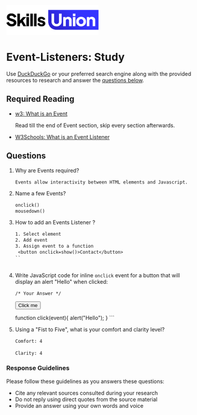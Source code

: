 [<img src="assets/images/su-logo.png" alt="Skills Union Logo" height="80px" />](https://www.skillsunion.com/)

# Event-Listeners: Study

Use [DuckDuckGo](https://duckduckgo.com/) or your preferred search engine along with the provided resources to research and answer the [questions below](#questions).

## Required Reading

- [w3: What is an Event](https://developer.mozilla.org/en-US/docs/Web/API/Event)

  Read till the end of Event section, skip every section afterwards.

- [W3Schools: What is an Event Listener](https://www.w3schools.com/js/js_htmldom_eventlistener.asp)

## Questions

1.  Why are Events required?

    ```
    Events allow interactivity between HTML elements and Javascript.
    ```

1.  Name a few Events?

    ```
    onclick()
    mousedown()
    ```

1.  How to add an Events Listener ?

    ```
    1. Select element
    2. Add event
    3. Assign event to a function
     <button onclick=show()>Contact</button>
    ``


    ```

1.  Write JavaScript code for inline `onclick` event for a button that will display an alert "Hello" when clicked:

        /* Your Answer */

    <button onclick="click()">Click me</button>

    function click(event){
    alert("Hello");
    } ```

1.  Using a "Fist to Five", what is your comfort and clarity level?

    ```
    Comfort: 4

    Clarity: 4
    ```

### Response Guidelines

Please follow these guidelines as you answers these questions:

- Cite any relevant sources consulted during your research
- Do not reply using direct quotes from the source material
- Provide an answer using your own words and voice

